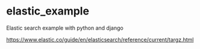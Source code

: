 # elastic_example
Elastic search example with python and django

https://www.elastic.co/guide/en/elasticsearch/reference/current/targz.html
